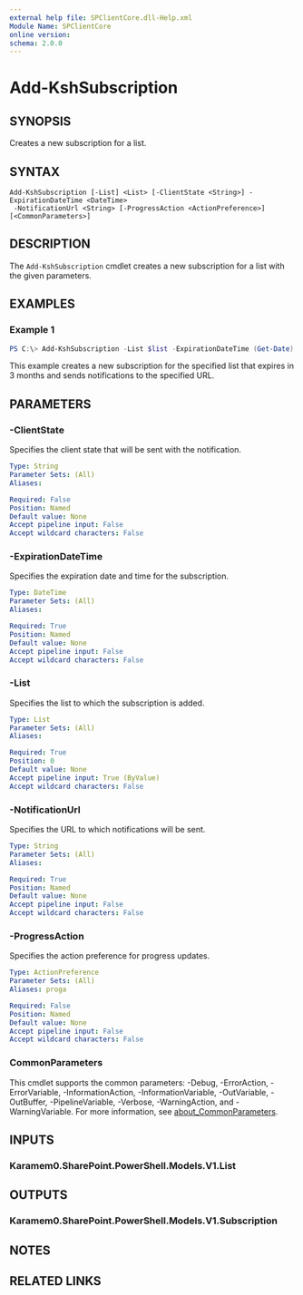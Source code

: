 ```yaml
---
external help file: SPClientCore.dll-Help.xml
Module Name: SPClientCore
online version:
schema: 2.0.0
---
```


# Add-KshSubscription

## SYNOPSIS
Creates a new subscription for a list.

## SYNTAX

```
Add-KshSubscription [-List] <List> [-ClientState <String>] -ExpirationDateTime <DateTime>
 -NotificationUrl <String> [-ProgressAction <ActionPreference>] [<CommonParameters>]
```

## DESCRIPTION
The `Add-KshSubscription` cmdlet creates a new subscription for a list with the given parameters.

## EXAMPLES

### Example 1
```powershell
PS C:\> Add-KshSubscription -List $list -ExpirationDateTime (Get-Date).AddMonths(3) -NotificationUrl "https://example.com/notifications"
```

This example creates a new subscription for the specified list that expires in 3 months and sends notifications to the specified URL.

## PARAMETERS

### -ClientState
Specifies the client state that will be sent with the notification.

```yaml
Type: String
Parameter Sets: (All)
Aliases:

Required: False
Position: Named
Default value: None
Accept pipeline input: False
Accept wildcard characters: False
```

### -ExpirationDateTime
Specifies the expiration date and time for the subscription.

```yaml
Type: DateTime
Parameter Sets: (All)
Aliases:

Required: True
Position: Named
Default value: None
Accept pipeline input: False
Accept wildcard characters: False
```

### -List
Specifies the list to which the subscription is added.

```yaml
Type: List
Parameter Sets: (All)
Aliases:

Required: True
Position: 0
Default value: None
Accept pipeline input: True (ByValue)
Accept wildcard characters: False
```

### -NotificationUrl
Specifies the URL to which notifications will be sent.

```yaml
Type: String
Parameter Sets: (All)
Aliases:

Required: True
Position: Named
Default value: None
Accept pipeline input: False
Accept wildcard characters: False
```

### -ProgressAction
Specifies the action preference for progress updates.

```yaml
Type: ActionPreference
Parameter Sets: (All)
Aliases: proga

Required: False
Position: Named
Default value: None
Accept pipeline input: False
Accept wildcard characters: False
```

### CommonParameters
This cmdlet supports the common parameters: -Debug, -ErrorAction, -ErrorVariable, -InformationAction, -InformationVariable, -OutVariable, -OutBuffer, -PipelineVariable, -Verbose, -WarningAction, and -WarningVariable. For more information, see [about_CommonParameters](http://go.microsoft.com/fwlink/?LinkID=113216).

## INPUTS

### Karamem0.SharePoint.PowerShell.Models.V1.List
## OUTPUTS

### Karamem0.SharePoint.PowerShell.Models.V1.Subscription
## NOTES

## RELATED LINKS


